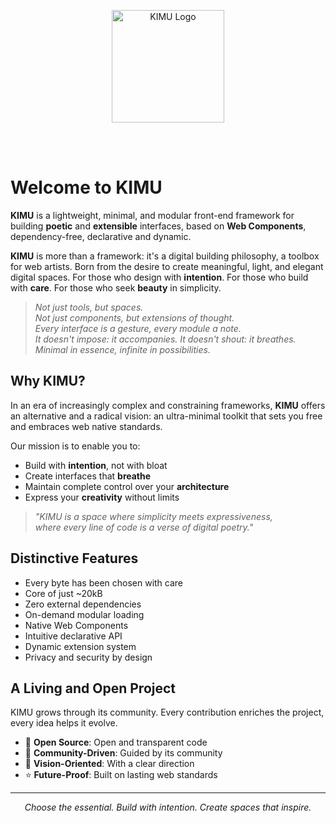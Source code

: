 <p align="center">
  <img src="/images/logo_kimu.png" alt="KIMU Logo" width="180" />
</p>
<br>
<br>

# Welcome to KIMU

**KIMU** is a lightweight, minimal, and modular front-end framework for building **poetic** and **extensible** interfaces, based on **Web Components**, dependency-free, declarative and dynamic.

**KIMU** is more than a framework: it's a digital building philosophy, a toolbox for web artists. Born from the desire to create meaningful, light, and elegant digital spaces. For those who design with **intention**. For those who build with **care**. For those who seek **beauty** in simplicity.

> _Not just tools, but spaces._  
> _Not just components, but extensions of thought._  
> _Every interface is a gesture, every module a note._  
> _It doesn't impose: it accompanies. It doesn't shout: it breathes._  
> _Minimal in essence, infinite in possibilities._

## Why KIMU?

In an era of increasingly complex and constraining frameworks, **KIMU** offers an alternative and a radical vision: an ultra-minimal toolkit that sets you free and embraces web native standards.

Our mission is to enable you to:
- Build with **intention**, not with bloat
- Create interfaces that **breathe**
- Maintain complete control over your **architecture**
- Express your **creativity** without limits

> _"KIMU is a space where simplicity meets expressiveness,_  
> _where every line of code is a verse of digital poetry."_

## Distinctive Features

- Every byte has been chosen with care
- Core of just ~20kB
- Zero external dependencies
- On-demand modular loading
- Native Web Components
- Intuitive declarative API
- Dynamic extension system
- Privacy and security by design

## A Living and Open Project

KIMU grows through its community. Every contribution enriches the project, every idea helps it evolve.

- 🌱 **Open Source**: Open and transparent code
- 🤝 **Community-Driven**: Guided by its community
- 🎯 **Vision-Oriented**: With a clear direction
- ⭐ **Future-Proof**: Built on lasting web standards

---

<p align="center">
<i>Choose the essential. Build with intention. Create spaces that inspire.</i>
</p>
